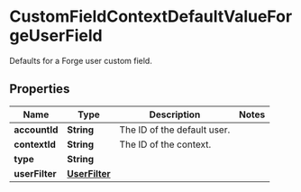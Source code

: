 

# CustomFieldContextDefaultValueForgeUserField

Defaults for a Forge user custom field.

## Properties

| Name | Type | Description | Notes |
|------------ | ------------- | ------------- | -------------|
|**accountId** | **String** | The ID of the default user. |  |
|**contextId** | **String** | The ID of the context. |  |
|**type** | **String** |  |  |
|**userFilter** | [**UserFilter**](UserFilter.md) |  |  |



